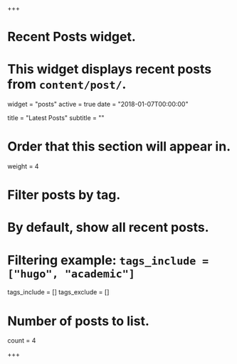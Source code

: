 +++
# Recent Posts widget.
# This widget displays recent posts from `content/post/`.
widget = "posts"
active = true
date = "2018-01-07T00:00:00"

title = "Latest Posts"
subtitle = ""

# Order that this section will appear in.
weight = 4

# Filter posts by tag.
#  By default, show all recent posts.
#  Filtering example: `tags_include = ["hugo", "academic"]`
tags_include = []
tags_exclude = []

# Number of posts to list.
count = 4

+++
